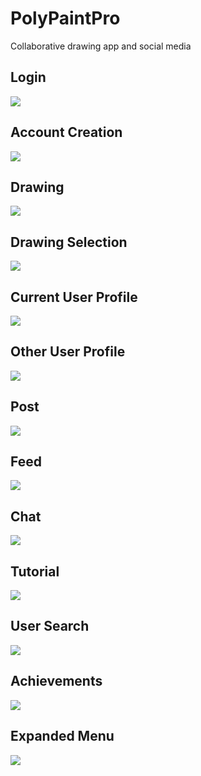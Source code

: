# PolyPaintPro
Collaborative drawing app and social media

## Login
![](captures/login.png)

## Account Creation
![](captures/createaccount.png)

## Drawing
![](captures/drawing.png)

## Drawing Selection
![](captures/drawing_selection.png)

## Current User Profile
![](captures/profile_currentuser.png)

## Other User Profile
![](captures/profile_follow.png)

## Post
![](captures/profile_post.png)

## Feed
![](captures/newsfeed_nostories.png)

## Chat
![](captures/chat.png)

## Tutorial
![](captures/tutorial_start.png)

## User Search
![](captures/usersearch_withresults.png)

## Achievements
![](captures/achievements.png)

## Expanded Menu
![](captures/menu_expanded.png)
